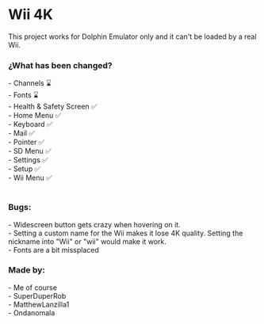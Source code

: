 <h1>Wii 4K</h1>
This project works for Dolphin Emulator only and it can't be loaded by a real Wii. 
<br>
<h3>¿What has been changed?</h3>
- Channels ⌛ <br>
- Fonts ⌛ <br>
- Health & Safety Screen ✅ <br>
- Home Menu ✅ <br>
- Keyboard ✅ <br>
- Mail ✅ <br>
- Pointer ✅ <br>
- SD Menu ✅ <br>
- Settings ✅ <br>
- Setup ✅ <br>
- Wii Menu ✅ <br>
<br>
<h3>Bugs:</h3>
- Widescreen button gets crazy when hovering on it. <br>
- Setting a custom name for the Wii makes it lose 4K quality. Setting the nickname into "Wii" or "wii" would make it work. <br>
- Fonts are a bit missplaced <br>

<h3>Made by:</h3>
- Me of course <br>
- SuperDuperRob <br>
- MatthewLanzilla1 <br>
- Ondanomala <br>
